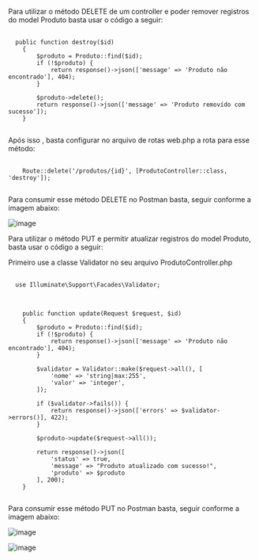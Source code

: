 Para utilizar o método DELETE de um controller e poder remover registros do model Produto basta usar o código a seguir:

<pre class="language-php">
  <code class="language-php">
  public function destroy($id)
    {
        $produto = Produto::find($id);
        if (!$produto) {
            return response()->json(['message' => 'Produto não encontrado'], 404);
        }

        $produto->delete();
        return response()->json(['message' => 'Produto removído com sucesso']);
    }
  </code>
</pre>

Após isso , basta configurar no arquivo de rotas web.php a rota para esse método:

<pre class="language-php">
  <code class="language-php">
    Route::delete('/produtos/{id}', [ProdutoController::class, 'destroy']);
  </code>
</pre>

Para consumir esse método DELETE no Postman basta, seguir conforme a imagem abaixo:

![image](https://github.com/user-attachments/assets/5c3c2418-109c-4b12-b8f9-9d45f642edfa)

Para utilizar o método PUT e permitir atualizar registros do model Produto, basta usar o código a seguir:

Primeiro use a classe Validator no seu arquivo ProdutoController.php


<pre class="language-php">
  <code class="language-php">
  use Illuminate\Support\Facades\Validator;
  </code>
</pre>

<pre class="language-php">
  <code class="language-php">
    public function update(Request $request, $id)
    {
        $produto = Produto::find($id);
        if (!$produto) {
            return response()->json(['message' => 'Produto não encontrado'], 404);
        }

        $validator = Validator::make($request->all(), [
            'nome' => 'string|max:255',
            'valor' => 'integer',
        ]);

        if ($validator->fails()) {
            return response()->json(['errors' => $validator->errors()], 422);
        }

        $produto->update($request->all());

        return response()->json([
            'status' => true,
            'message' => "Produto atualizado com sucesso!",
            'produto' => $produto
        ], 200);
    }
  </code>
</pre>

Para consumir esse método PUT no Postman basta, seguir conforme a imagem abaixo:

![image](https://github.com/user-attachments/assets/dd14a5c7-ba48-4be6-b966-dad4342d6217)

![image](https://github.com/user-attachments/assets/e25372db-abff-437d-9f10-8b4b76042c97)


